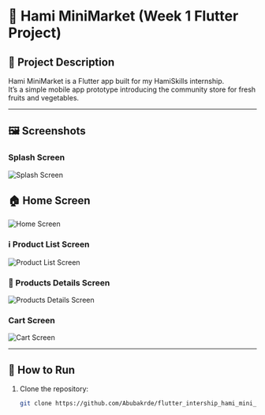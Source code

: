 # 🛒 Hami MiniMarket (Week 1 Flutter Project)

## 📖 Project Description
Hami MiniMarket is a Flutter app built for my HamiSkills internship.  
It’s a simple mobile app prototype introducing the community store for fresh fruits and vegetables.

---

## 🖼️ Screenshots

###  Splash Screen
![Splash Screen](screenshots/splash_screen.PNG)

## 🏠 Home Screen
![Home Screen](screenshots/HomeScreen.PNG)

### ℹ️ Product List Screen
![Product List Screen](screenshots/ProductLis.PNG)

### 🥕 Products Details Screen
![Products  Details Screen](screenshots/product_Details.PNG)

### Cart Screen 
![Cart Screen ](screenshots/CartScreen.PNG)




---

## 🚀 How to Run
1. Clone the repository:
   ```bash
   git clone https://github.com/Abubakrde/flutter_intership_hami_mini_market.git
